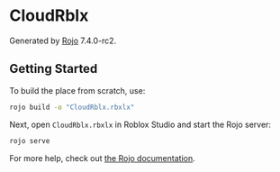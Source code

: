 # CloudRblx
Generated by [Rojo](https://github.com/rojo-rbx/rojo) 7.4.0-rc2.

## Getting Started
To build the place from scratch, use:

```bash
rojo build -o "CloudRblx.rbxlx"
```

Next, open `CloudRblx.rbxlx` in Roblox Studio and start the Rojo server:

```bash
rojo serve
```

For more help, check out [the Rojo documentation](https://rojo.space/docs).